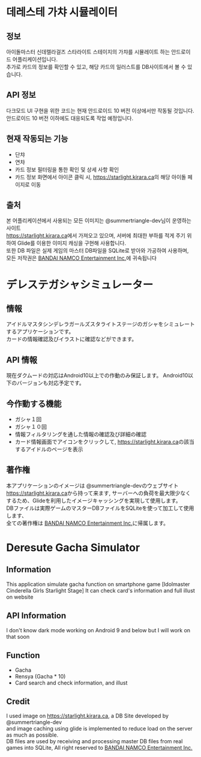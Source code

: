 # 데레스테 가챠 시뮬레이터

## 정보
아이돌마스터 신데렐라걸즈 스타라이트 스테이지의 가챠를 시뮬레이트 하는 안드로이드 어플리케이션입니다.<br>
추가로 카드의 정보를 확인할 수 있고, 해당 카드의 일러스트를 DB사이트에서 볼 수 있습니다.

## API 정보
다크모드 UI 구현을 위한 코드는 현재 안드로이드 10 버전 이상에서만 작동될 것입니다. 
안드로이드 10 버전 이하에도 대응되도록 작업 예정입니다.

## 현재 작동되는 기능
- 단챠
- 연챠
- 카드 정보 필터링을 통한 확인 및 상세 사항 확인
- 카드 정보 화면에서 아이콘 클릭 시, <url>https://starlight.kirara.ca</url>의 해당 아이돌 페이지로 이동

## 출처
본 어플리케이션에서 사용되는 모든 이미지는 @summertriangle-dev님이 운영하는 사이트 <br>
<url>https://starlight.kirara.ca</url>에서 가져오고 있으며, 서버에 최대한 부하를 적게 주기 위하여 Glide를 이용한 이미지 캐싱을 구현해 사용합니다.<br>
또한 DB 파일은 실제 게임의 마스터 DB파일을 SQLite로 받아와 가공하여 사용하며, <br>모든 저작권은 [BANDAI NAMCO Entertainment Inc.](https://bandainamcoent.co.jp/)에 귀속됩니다

# デレステガシャシミュレーター

## 情報
アイドルマスタシンデレラガールズスタライトステージのガシャをシミュレートするアプリケーションです。<br>
カードの情報確認及びイラストに確認などができます。

## API 情報
現在ダクムードの対応はAndroid10以上での作動のみ保証します。
Android10以下のバージョンも対応予定です。

## 今作動する機能
- ガシャ１回
- ガシャ１０回
- 情報フィルタリングを通した情報の確認及び詳細の確認
- カード情報画面でアイコンをクリックして, <url>https://starlight.kirara.ca</url>の該当するアイドルのページを表示

## 著作権
本アプリケーションのイメージは @summertriangle-devのウェブサイト <br>
<url>https://starlight.kirara.ca</url>から持って来ます, サーバーへの負荷を最大限少なくするため、Glideを利用したイメージキャッシングを実現して使用します。<br>
DBファイルは実際ゲームのマスターDBファイルをSQLiteを使って加工して使用します、 <br>全ての著作権は [BANDAI NAMCO Entertainment Inc.](https://bandainamcoent.co.jp/)に帰属します。

# Deresute Gacha Simulator

## Information
This application simulate gacha function on smartphone game [Idolmaster Cinderella Girls Starlight Stage]
It can check card's information and full illust on website

## API Information
I don't know dark mode working on Android 9 and below
but I will work on that soon

## Function
- Gacha
- Rensya (Gacha * 10)
- Card search and check information, and illust

## Credit
I used image on <url>https://starlight.kirara.ca</url>, a DB Site developed by @summertriangle-dev <br>
and image caching using glide is implemented to reduce load on the server as much as possible. <br>
DB files are used by receiving and processing master DB files from real games into SQLite, All right reserved to [BANDAI NAMCO Entertainment Inc.](https://bandainamcoent.co.jp/)